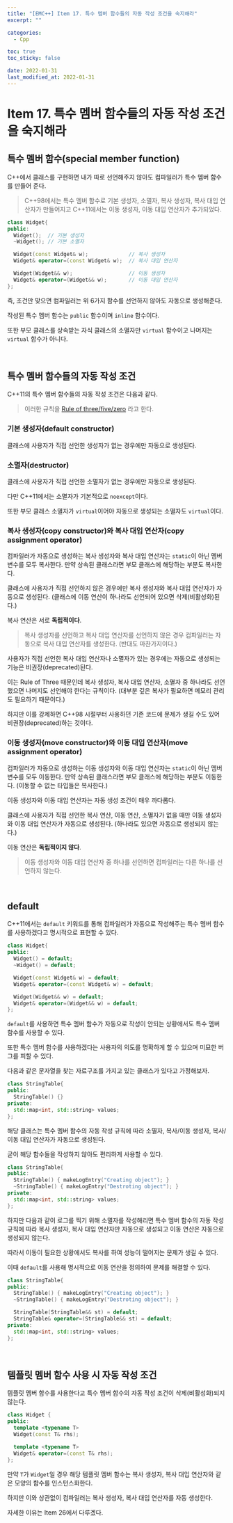```yaml
---
title: "[EMC++] Item 17. 특수 멤버 함수들의 자동 작성 조건을 숙지해라"
excerpt: ""

categories:
  - Cpp

toc: true
toc_sticky: false

date: 2022-01-31
last_modified_at: 2022-01-31
---
```


# Item 17. 특수 멤버 함수들의 자동 작성 조건을 숙지해라

## 특수 멤버 함수(special member function)

C++에서 클래스를 구현하면 내가 따로 선언해주지 않아도 컴파일러가 특수 멤버 함수를 만들어 준다.

> C++98에서는 특수 멤버 함수로 기본 생성자, 소멸자, 복사 생성자, 복사 대입 연산자가 만들어지고 C++11에서는 이동 생성자, 이동 대입 연산자가 추가되었다.

```cpp
class Widget{
public:
  Widget();  // 기본 생성자
  ~Widget(); // 기본 소멸자

  Widget(const Widget& w);             // 복사 생성자
  Widget& operator=(const Widget& w);  // 복사 대입 연산자

  Widget(Widget&& w);                  // 이동 생성자
  Widget& operator=(Widget&& w);       // 이동 대입 연산자
};
```

즉, 조건만 맞으면 컴파일러는 위 6가지 함수를 선언하지 않아도 자동으로 생성해준다.

작성된 특수 멤버 함수는 `public` 함수이며 `inline` 함수이다.

또한 부모 클래스를 상속받는 자식 클래스의 소멸자만 `virtual` 함수이고 나머지는 `virtual` 함수가 아니다.

<br>

## 특수 멤버 함수들의 자동 작성 조건

C++11의 특수 멤버 함수들의 자동 작성 조건은 다음과 같다.

> 이러한 규칙을 [Rule of three/five/zero](https://en.cppreference.com/w/cpp/language/rule_of_three) 라고 한다.

### 기본 생성자(default constructor)

클래스에 사용자가 직접 선언한 생성자가 없는 경우에만 자동으로 생성된다.

### 소멸자(destructor)

클래스에 사용자가 직접 선언한 소멸자가 없는 경우에만 자동으로 생성된다.

다만 C++11에서는 소멸자가 기본적으로 `noexcept`이다.

또한 부모 클래스 소멸자가 `virtual`이어야 자동으로 생성되는 소멸자도 `virtual`이다.

### 복사 생성자(copy constructor)와 복사 대입 연산자(copy assignment operator)

컴파일러가 자동으로 생성하는 복사 생성자와 복사 대입 연산자는 `static`이 아닌 멤버 변수를 모두 복사한다. 만약 상속된 클래스라면 부모 클래스에 해당하는 부분도 복사한다.

클래스에 사용자가 직접 선언하지 않은 경우에만 복사 생성자와 복사 대입 연산자가 자동으로 생성된다. (클래스에 이동 연산이 하나라도 선언되어 있으면 삭제(비활성화)된다.)

복사 연산은 서로 **독립적이다**.

> 복사 생성자를 선언하고 복사 대입 연산자를 선언하지 않은 경우 컴파일러는 자동으로 복사 대입 연산자를 생성한다. (반대도 마찬가지이다.)

사용자가 직접 선언한 복사 대입 연산자나 소멸자가 있는 경우에는 자동으로 생성되는 기능은 비권장(deprecated)된다.

이는 Rule of Three 때문인데 복사 생성자, 복사 대입 연산자, 소멸자 중 하나라도 선언했으면 나머지도 선언해야 한다는 규칙이다. (대부분 깊은 복사가 필요하면 메모리 관리도 필요하기 때문이다.)

하지만 이를 강제하면 C++98 시절부터 사용하던 기존 코드에 문제가 생길 수도 있어 비권장(deprecated)하는 것이다.

### 이동 생성자(move constructor)와 이동 대입 연산자(move assignment operator)

컴파일러가 자동으로 생성하는 이동 생성자와 이동 대입 연산자는 `static`이 아닌 멤버 변수를 모두 이동한다. 만약 상속된 클래스라면 부모 클래스에 해당하는 부분도 이동한다. (이동할 수 없는 타입들은 복사한다.)

이동 생성자와 이동 대입 연산자는 자동 생성 조건이 매우 까다롭다.

클래스에 사용자가 직접 선언한 복사 연산, 이동 연산, 소멸자가 없을 때만 이동 생성자와 이동 대입 연산자가 자동으로 생성된다. (하나라도 있으면 자동으로 생성되지 않는다.)

이동 연산은 **독립적이지 않다**.

> 이동 생성자와 이동 대입 연산자 중 하나를 선언하면 컴파일러는 다른 하나를 선언하지 않는다.

<br>

## default

C++11에서는 `default` 키워드를 통해 컴파일러가 자동으로 작성해주는 특수 멤버 함수를 사용하겠다고 명시적으로 표현할 수 있다.

```cpp
class Widget{
public:
  Widget() = default;
  ~Widget() = default;

  Widget(const Widget& w) = default;
  Widget& operator=(const Widget& w) = default;

  Widget(Widget&& w) = default;
  Widget& operator=(Widget&& w) = default;
};
```

`default`를 사용하면 특수 멤버 함수가 자동으로 작성이 안되는 상황에서도 특수 멤버 함수를 사용할 수 있다.

또한 특수 멤버 함수를 사용하겠다는 사용자의 의도를 명확하게 할 수 있으며 미묘한 버그를 피할 수 있다.

다음과 같은 문자열을 찾는 자료구조를 가지고 있는 클래스가 있다고 가정해보자.

```cpp
class StringTable{
public:
  StringTable() {}
private:
  std::map<int, std::string> values;
};
```

해당 클래스는 특수 멤버 함수의 자동 작성 규칙에 따라 소멸자, 복사/이동 생성자, 복사/이동 대입 연산자가 자동으로 생성된다.

굳이 해당 함수들을 작성하지 않아도 편리하게 사용할 수 있다.

```cpp
class StringTable{
public:
  StringTable() { makeLogEntry("Creating object"); }
  ~StringTable() { makeLogEntry("Destroting object"); }
private:
  std::map<int, std::string> values;
};
```

하지만 다음과 같이 로그를 찍기 위해 소멸자를 작성해리면 특수 멤버 함수의 자동 작성 규칙에 따라 복사 생성자, 복사 대입 연산자만 자동으로 생성되고 이동 연산은 자동으로 생성되지 않는다.

따라서 이동이 필요한 상황에서도 복사를 하여 성능이 떨어지는 문제가 생길 수 있다.

이때 `default`를 사용해 명시적으로 이동 연산을 정의하여 문제를 해결할 수 있다.

```cpp
class StringTable{
public:
  StringTable() { makeLogEntry("Creating object"); }
  ~StringTable() { makeLogEntry("Destroting object"); }

  StringTable(StringTable&& st) = default;
  StringTable& operator=(StringTable&& st) = default;
private:
  std::map<int, std::string> values;
};
```

<br>

## 템플릿 멤버 함수 사용 시 자동 작성 조건

템플릿 멤버 함수를 사용한다고 특수 멤버 함수의 자동 작성 조건이 삭제(비활성화)되지 않는다.

```cpp
class Widget {
public:
  template <typename T>
  Widget(const T& rhs);

  template <typename T>
  Widget& operator=(const T& rhs);
};
```

만약 `T`가 `Widget`일 경우 해당 템플릿 멤버 함수는 복사 생성자, 복사 대입 연산자와 같은 모양의 함수를 인스턴스화한다.

하지만 이와 상관없이 컴파일러는 복사 생성자, 복사 대입 연산자를 자동 생성한다.

자세한 이유는 Item 26에서 다루겠다.

<br>